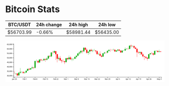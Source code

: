 # Bitcoin Stats

BTC/USDT|24h change|24h high|24h low|
|---|---|---|---|
|$56703.99|-0.66%|$58981.44|$56435.00|

<img src="./chart.svg">
